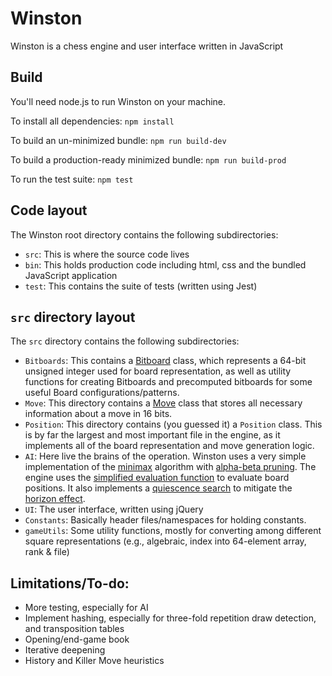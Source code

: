 # Winston
Winston is a chess engine and user interface written in JavaScript
## Build
You'll need node.js to run Winston on your machine.

To install all dependencies: `npm install`

To build an un-minimized bundle: `npm run build-dev`

To build a production-ready minimized bundle: `npm run build-prod`

To run the test suite: `npm test`

## Code layout
The Winston root directory contains the following subdirectories:
* `src`: This is where the source code lives
* `bin`: This holds production code including html, css and the bundled JavaScript application
* `test`: This contains the suite of tests (written using Jest)
## `src` directory layout
The `src` directory contains the following subdirectories:
* `Bitboards`: This contains a [Bitboard](https://chessprogramming.wikispaces.com/Bitboards) class, which represents a 64-bit unsigned integer used for board representation, as well as utility functions for creating Bitboards and precomputed bitboards for some useful Board configurations/patterns.
* `Move`: This directory contains a [Move](http://chessprogramming.wikispaces.com/Encoding+Moves) class that stores all necessary information about a move in 16 bits.
* `Position`: This directory contains (you guessed it) a `Position` class. This is by far the largest and most important file in the engine, as it implements all of the board representation and move generation logic.
* `AI`: Here live the brains of the operation. Winston uses a very simple implementation of the [minimax](https://en.wikipedia.org/wiki/Minimax) algorithm with [alpha-beta pruning](https://en.wikipedia.org/wiki/Alpha%E2%80%93beta_pruning). The engine uses the [simplified evaluation function](https://chessprogramming.wikispaces.com/Simplified+evaluation+function) to evaluate board positions. It also implements a [quiescence search](https://en.wikipedia.org/wiki/Quiescence_search) to mitigate the [horizon effect](https://en.wikipedia.org/wiki/Horizon_effect).
* `UI`: The user interface, written using jQuery
* `Constants`: Basically header files/namespaces for holding constants.
* `gameUtils`: Some utility functions, mostly for converting among different square representations (e.g., algebraic, index into 64-element array, rank & file)

## Limitations/To-do:
* More testing, especially for AI
* Implement hashing, especially for three-fold repetition draw detection, and transposition tables
* Opening/end-game book
* Iterative deepening
* History and Killer Move heuristics